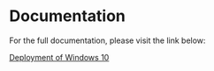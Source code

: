 # Documentation

For the full documentation, please visit the link below:

[Deployment of Windows 10](https://blog.wuibaille.fr/2023/04/epm-deploiement-de-windows-10/)
